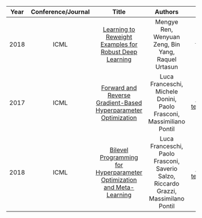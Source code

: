 | Year       | Conference/Journal       | Title                  | Authors  | Code | 
| ------------- |:-------------:|:--------------:|:------------:|:------------:|
|2018|ICML|[Learning to Reweight Examples for Robust Deep Learning](https://arxiv.org/abs/1803.09050)|Mengye Ren, Wenyuan Zeng, Bin Yang, Raquel Urtasun|[Pytorch Code](https://github.com/danieltan07/learning-to-reweight-examples)|
|2017|ICML|[Forward and Reverse Gradient-Based Hyperparameter Optimization](http://proceedings.mlr.press/v70/franceschi17a/franceschi17a.pdf)|Luca Franceschi, Michele Donini, Paolo Frasconi, Massimiliano Pontil|[Far-ho, tensorflow](https://github.com/lucfra/FAR-HO)|
|2018|ICML|[Bilevel Programming for Hyperparameter Optimization and Meta-Learning](https://arxiv.org/abs/1806.04910)|Luca Franceschi, Paolo Frasconi, Saverio Salzo, Riccardo Grazzi, Massimilano Pontil|[Far-ho, tensorflow](https://github.com/lucfra/FAR-HO)|
